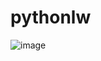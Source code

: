 # pythonlw
![image](https://github.com/grishakotelnikov/pythonlw/assets/106670234/7c75a96a-ec9d-44bb-b4dd-4c34997b16ca)
